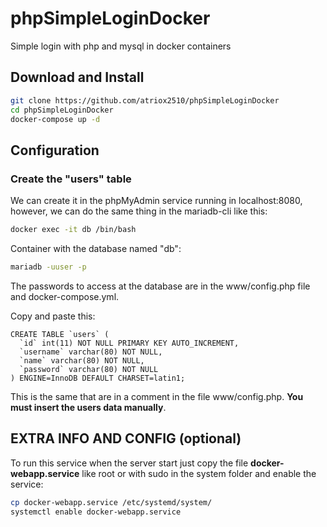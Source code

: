 # phpSimpleLoginDocker
Simple login with php and mysql in docker containers

## Download and Install
```bash
git clone https://github.com/atriox2510/phpSimpleLoginDocker
cd phpSimpleLoginDocker
docker-compose up -d
```

## Configuration
### Create the "users" table
We can create it in the phpMyAdmin service running in localhost:8080, however, we can do the same thing in the mariadb-cli like this:
```bash
docker exec -it db /bin/bash
```

Container with the database named "db":
```bash
mariadb -uuser -p
```
The passwords to access at the database are in the www/config.php file and docker-compose.yml.

Copy and paste this:
```MySQL
CREATE TABLE `users` (
  `id` int(11) NOT NULL PRIMARY KEY AUTO_INCREMENT,
  `username` varchar(80) NOT NULL,
  `name` varchar(80) NOT NULL,
  `password` varchar(80) NOT NULL
) ENGINE=InnoDB DEFAULT CHARSET=latin1;
```
This is the same that are in a comment in the file www/config.php. **You must insert the users data manually**.

## EXTRA INFO AND CONFIG (optional)
To run this service when the server start just copy the file **docker-webapp.service** like root or with sudo in the system folder and enable the service:
```bash
cp docker-webapp.service /etc/systemd/system/
systemctl enable docker-webapp.service
```
